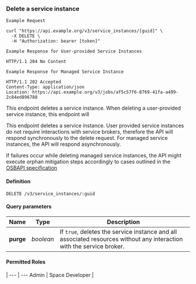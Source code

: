 ### Delete a service instance

```
Example Request
```

```shell
curl "https://api.example.org/v3/service_instances/[guid]" \
  -X DELETE \
  -H "Authorization: bearer [token]"
```

```
Example Response for User-provided Service Instances
```

```http
HTTP/1.1 204 No Content
```

```
Example Response for Managed Service Instance
```

```http
HTTP/1.1 202 Accepted
Content-Type: application/json
Location: https://api.example.org/v3/jobs/af5c57f6-8769-41fa-a499-2c84ed896788
```


This endpoint deletes a service instance. When deleting a user-provided service instance, this endpoint will

This endpoint deletes a service instance. User provided service instances do not require interactions with
service brokers, therefore the API will respond synchronously to the delete request. For managed service instances, 
the API will respond asynchronously. 

If failures occur while deleting managed service instances, the API might execute orphan mitigation steps
accordingly to cases outlined in the [OSBAPI specification](https://github.com/openservicebrokerapi/servicebroker/blob/master/spec.md#orphan-mitigation)


#### Definition
`DELETE /v3/service_instances/:guid`

#### Query parameters

Name | Type | Description
---- | ---- | ------------
**purge** | _boolean_ | If `true`, deletes the service instance and all associated resources without any interaction with the service broker.

#### Permitted Roles
 |
--- | ---
Admin |
Space Developer |
